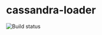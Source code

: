 cassandra-loader
========================

![Build status](https://travis-ci.org/paradoxical-io/cassandra-loader.svg?branch=master)